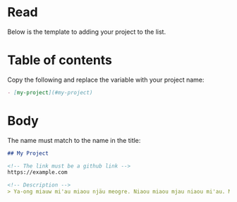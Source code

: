 # Read

Below is the template to adding your project to the list.

# Table of contents

Copy the following and replace the variable with your project name:

```md
- [my-project](#my-project)
```

# Body

The name must match to the name in the title:

```md
## My Project

<!-- The link must be a github link -->
https://example.com

<!-- Description -->
> Ya-ong miauw mi'au miaou njäu meogre. Niaou miaou mjau niaou mi'au. Mjá ngiyaw miáú miauw mjau miauw meo.
```

